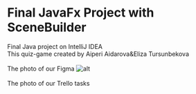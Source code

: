 # Final JavaFx Project with SceneBuilder
Final Java project on IntelliJ IDEA
<br>This quiz-game created by Aiperi Aidarova&Eliza Tursunbekova
<br>
<br>The photo of our Figma 
![alt](https://sun9-26.userapi.com/impg/7qCQDNqSpSIvrteuKC_Z_SVqpQTvS7_0wak0hA/G3f5QOt1A7Y.jpg?size=1280x720&quality=96&sign=c51f35a5c9c12e4d6156fe30f0b17c84&type=album)
<br>
<br>The photo of our Trello tasks
